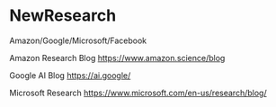 # NewResearch
Amazon/Google/Microsoft/Facebook


Amazon Research Blog
https://www.amazon.science/blog

Google AI Blog
https://ai.google/

Microsoft Research
https://www.microsoft.com/en-us/research/blog/
